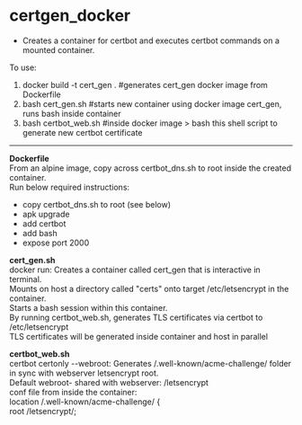 # certgen_docker
- Creates a container for certbot and executes certbot commands on a mounted container.  
  
To use:  
1. docker build -t cert_gen .    #generates cert_gen docker image from Dockerfile  
2. bash cert_gen.sh    #starts new container using docker image cert_gen, runs bash inside container  
3. bash certbot_web.sh    #inside docker image > bash this shell script to generate new certbot certificate  
***
**Dockerfile**  
From an alpine image, copy across certbot_dns.sh to root inside the created container.  
Run below required instructions:  
- copy certbot_dns.sh to root (see below)
- apk upgrade  
- add certbot  
- add bash  
- expose port 2000  
  
**cert_gen.sh**  
docker run: Creates a container called cert_gen that is interactive in terminal.  
Mounts on host a directory called "certs" onto target /etc/letsencrypt in the container.  
Starts a bash session within this container.  
By running certbot_web.sh, generates TLS certificates via certbot to /etc/letsencrypt  
TLS certificates will be generated inside container and host in parallel  
  
**certbot_web.sh**  
certbot certonly --webroot: Generates /.well-known/acme-challenge/ folder in sync with webserver letsencrypt root.  
Default webroot- shared with webserver: /letsencrypt  
conf file from inside the container:  
    location /.well-known/acme-challenge/ {  
        root /letsencrypt/;  
